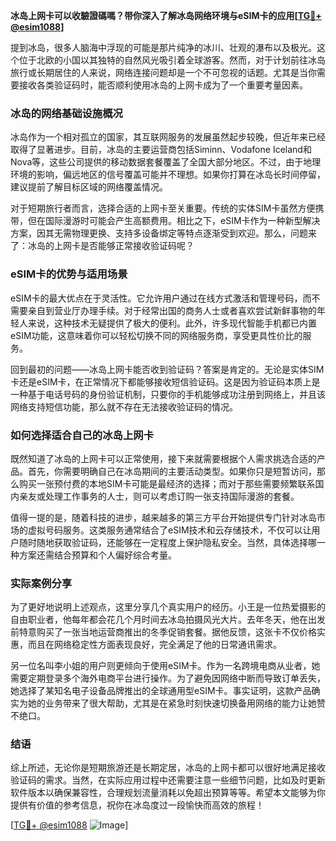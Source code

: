 **冰岛上网卡可以收驗證碼嗎？带你深入了解冰岛网络环境与eSIM卡的应用[[TG💪+ @esim1088](https://t.me/s/esim1088)]**

提到冰岛，很多人脑海中浮现的可能是那片纯净的冰川、壮观的瀑布以及极光。这个位于北欧的小国以其独特的自然风光吸引着全球游客。然而，对于计划前往冰岛旅行或长期居住的人来说，网络连接问题却是一个不可忽视的话题。尤其是当你需要接收各类验证码时，能否顺利使用冰岛的上网卡成为了一个重要考量因素。

### 冰岛的网络基础设施概况

冰岛作为一个相对孤立的国家，其互联网服务的发展虽然起步较晚，但近年来已经取得了显著进步。目前，冰岛的主要运营商包括Siminn、Vodafone Iceland和Nova等，这些公司提供的移动数据套餐覆盖了全国大部分地区。不过，由于地理环境的影响，偏远地区的信号覆盖可能并不理想。如果你打算在冰岛长时间停留，建议提前了解目标区域的网络覆盖情况。

对于短期旅行者而言，选择合适的上网卡至关重要。传统的实体SIM卡虽然方便携带，但在国际漫游时可能会产生高额费用。相比之下，eSIM卡作为一种新型解决方案，因其无需物理更换、支持多设备绑定等特点逐渐受到欢迎。那么，问题来了：冰岛的上网卡是否能够正常接收验证码呢？

### eSIM卡的优势与适用场景

eSIM卡的最大优点在于灵活性。它允许用户通过在线方式激活和管理号码，而不需要亲自到营业厅办理手续。对于经常出国的商务人士或者喜欢尝试新鲜事物的年轻人来说，这种技术无疑提供了极大的便利。此外，许多现代智能手机都已内置eSIM功能，这意味着你可以轻松切换不同的网络服务商，享受更具性价比的服务。

回到最初的问题——冰岛上网卡能否收到验证码？答案是肯定的。无论是实体SIM卡还是eSIM卡，在正常情况下都能够接收短信验证码。这是因为验证码本质上是一种基于电话号码的身份验证机制，只要你的手机能够成功注册到网络上，并且该网络支持短信功能，那么就不存在无法接收验证码的情况。

### 如何选择适合自己的冰岛上网卡

既然知道了冰岛的上网卡可以正常使用，接下来就需要根据个人需求挑选合适的产品。首先，你需要明确自己在冰岛期间的主要活动类型。如果你只是短暂访问，那么购买一张预付费的本地SIM卡可能是最经济的选择；而对于那些需要频繁联系国内亲友或处理工作事务的人士，则可以考虑订购一张支持国际漫游的套餐。

值得一提的是，随着科技的进步，越来越多的第三方平台开始提供专门针对冰岛市场的虚拟号码服务。这类服务通常结合了eSIM技术和云存储技术，不仅可以让用户随时随地获取验证码，还能够在一定程度上保护隐私安全。当然，具体选择哪一种方案还需结合预算和个人偏好综合考量。

### 实际案例分享

为了更好地说明上述观点，这里分享几个真实用户的经历。小王是一位热爱摄影的自由职业者，他每年都会花几个月时间去冰岛拍摄风光大片。去年冬天，他在出发前特意购买了一张当地运营商推出的冬季促销套餐。据他反馈，这张卡不仅价格实惠，而且在网络稳定性方面表现良好，完全满足了他的日常通讯需求。

另一位名叫李小姐的用户则更倾向于使用eSIM卡。作为一名跨境电商从业者，她需要定期登录多个海外电商平台进行操作。为了避免因网络中断而导致订单丢失，她选择了某知名电子设备品牌推出的全球通用型eSIM卡。事实证明，这款产品确实为她的业务带来了很大帮助，尤其是在紧急时刻快速切换备用网络的能力让她赞不绝口。

### 结语

综上所述，无论你是短期旅游还是长期定居，冰岛的上网卡都可以很好地满足接收验证码的需求。当然，在实际应用过程中还需要注意一些细节问题，比如及时更新软件版本以确保兼容性，合理规划流量消耗以免超出预算等等。希望本文能够为你提供有价值的参考信息，祝你在冰岛度过一段愉快而高效的旅程！

[[TG💪+ @esim1088](https://t.me/s/esim1088) ![Image](https://i.postimg.cc/4NQfJmqS/Snipaste-2025-05-13-00-14-12.png)]